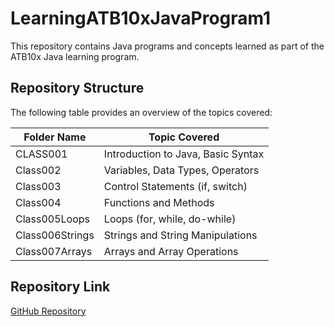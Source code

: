 # LearningATB10xJavaProgram1

This repository contains Java programs and concepts learned as part of the ATB10x Java learning program.

## Repository Structure

The following table provides an overview of the topics covered:

| Folder Name       | Topic Covered      |
|------------------|------------------|
| CLASS001        | Introduction to Java, Basic Syntax |
| Class002        | Variables, Data Types, Operators |
| Class003        | Control Statements (if, switch) |
| Class004        | Functions and Methods |
| Class005Loops   | Loops (for, while, do-while) |
| Class006Strings | Strings and String Manipulations |
| Class007Arrays  | Arrays and Array Operations |

## Repository Link
[GitHub Repository](https://github.com/prathamesh-dongre/LearningATB10xJavaProgram1/tree/master)



